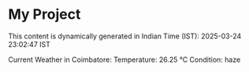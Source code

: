 # My Project

This content is dynamically generated in Indian Time (IST): 2025-03-24 23:02:47 IST


Current Weather in Coimbatore:
Temperature: 26.25 °C
Condition: haze
